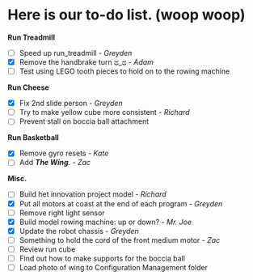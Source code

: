 # Here is our to-do list. (woop woop)

**Run Treadmill**
 - [ ] Speed up run_treadmill - _Greyden_
 - [x] Remove the handbrake turn ಥ_ಥ - _Adam_
 - [ ] Test using LEGO tooth pieces to hold on to the rowing machine

**Run Cheese**
 - [x] Fix 2nd slide person - _Greyden_
 - [ ] Try to make yellow cube more consistent - _Richard_
 - [ ] Prevent stall on boccia ball attachment

**Run Basketball**
 - [x] Remove gyro resets - _Kate_
 - [ ] Add ***The Wing***. - _Zac_
 
**Misc.**
 - [ ] Build het innovation project model - _Richard_
 - [x] Put all motors at coast at the end of each program - _Greyden_
 - [ ] Remove right light sensor
 - [x] Build model rowing machine: up or down? - _Mr. Joe_
 - [x] Update the robot chassis - _Greyden_
 - [ ] Something to hold the cord of the front medium motor - _Zac_
 - [ ] Review run cube
 - [ ] Find out how to make supports for the boccia ball
 - [ ] Load photo of wing to Configuration Management folder